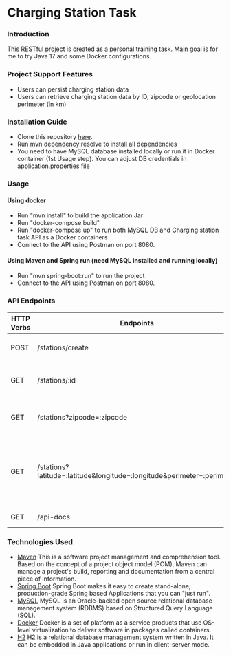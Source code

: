 # Charging Station Task
### Introduction
This RESTful project is created as a personal training task. Main goal is for me to try Java 17 and some Docker configurations.
### Project Support Features
* Users can persist charging station data
* Users can retrieve charging station data by ID, zipcode or geolocation perimeter (in km)
### Installation Guide
* Clone this repository [here](https://github.com/itonov/charging-station-task).
* Run mvn dependency:resolve to install all dependencies
* You need to have MySQL database installed locally or run it in Docker container (1st Usage step). You can adjust DB credentials in application.properties file
### Usage
#### Using docker
* Run "mvn install" to build the application Jar
* Run "docker-compose build"
* Run "docker-compose up" to run both MySQL DB and Charging station task API as a Docker containers 
* Connect to the API using Postman on port 8080.
#### Using Maven and Spring run (need MySQL installed and running locally)
* Run "mvn spring-boot:run" to run the project
* Connect to the API using Postman on port 8080.
### API Endpoints
| HTTP Verbs | Endpoints | Action                                                                                   |
| --- | --- |------------------------------------------------------------------------------------------|
| POST | /stations/create | To create a new charging station data                                                    |
| GET | /stations/:id | To retrieve charging station data by ID                                                  |
| GET | /stations?zipcode=:zipcode | To retrieve charging stations data by Zipcode                                            |
| GET | /stations?latitude=:latitude&longitude=:longitude&perimeter=:perimeter | To retrieve charging stations data by specified perimeter in km around given geolocation |
| GET | /api-docs | To review API documentation                                                              |
### Technologies Used
* [Maven](https://maven.apache.org/) This is a software project management and comprehension tool. Based on the concept of a project object model (POM), Maven can manage a project's build, reporting and documentation from a central piece of information.
* [Spring Boot](https://spring.io/projects/spring-boot) Spring Boot makes it easy to create stand-alone, production-grade Spring based Applications that you can "just run".
* [MySQL](https://www.mysql.com/) MySQL is an Oracle-backed open source relational database management system (RDBMS) based on Structured Query Language (SQL).
* [Docker](https://www.docker.com/) Docker is a set of platform as a service products that use OS-level virtualization to deliver software in packages called containers.
* [H2](https://h2database.com/html/main.html) H2 is a relational database management system written in Java. It can be embedded in Java applications or run in client-server mode.
